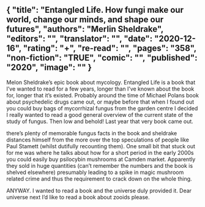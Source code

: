 {
 "title": "Entangled Life. How fungi make our world, change our minds, and shape our futures",
 "authors": "Merlin Sheldrake",
 "editors": "",
 "translator": "",
 "date": "2020-12-16",
 "rating": "+",
 "re-read": "",
 "pages": "358",
 "non-fiction": "TRUE",
 "comic": "",
 "published": "2020",
 "image": ""
}
---

Melon Sheldrake’s epic book about mycology. Entangled Life is a book that I’ve wanted to read for a few years, longer than I’ve known about the book for, longer that it’s existed. Probably around the time of Michael Polans book about psychedelic drugs came out, or maybe before that when I found out you could buy bags of mycorrhizal fungus from the garden centre I decided I really wanted to read a good general overview of the current state of the study of fungus. Then low and behold! Last year that very book came out.

there’s plenty of memorable fungus facts in the book and sheldrake distances himself from the more over the top speculations of people like Paul Stamett (whilst dutifully recounting them). One small bit that stuck out for me was where he talks about how for a short period in the early 2000s you could easily buy psilocybin mushrooms at Camden market. Apparently they sold in huge quantities (can’t remember the numbers and the book is shelved elsewhere) presumably leading to a spike in magic mushroom related crime and thus the requirement to crack down on the whole thing.

ANYWAY. I wanted to read a book and the universe duly provided it. Dear universe next I’d like to read a book about zooids please.